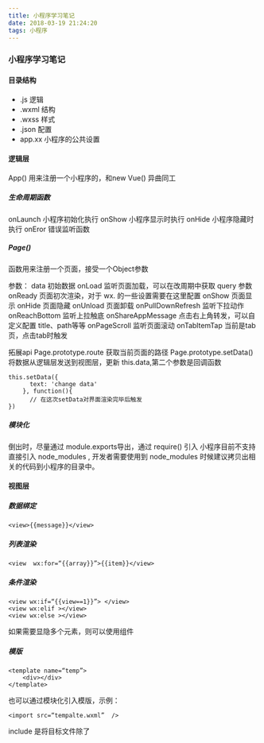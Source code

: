 ```yaml
---
title: 小程序学习笔记
date: 2018-03-19 21:24:20
tags: 小程序
---
```


### 小程序学习笔记

#### 目录结构

* .js		逻辑
* .wxml	    结构
* .wxss	    样式
* .json		配置
* app.xx	小程序的公共设置

#### 逻辑层

App()	用来注册一个小程序的，和new Vue() 异曲同工

##### 生命周期函数
onLaunch		小程序初始化执行
onShow		小程序显示时执行
onHide		小程序隐藏时执行
onEror		错误监听函数


##### Page()	
函数用来注册一个页面，接受一个Object参数

参数：
data		初始数据
onLoad	监听页面加载，可以在改周期中获取 query 参数
onReady	页面初次渲染，对于 wx. 的一些设置需要在这里配置
onShow	页面显示
onHide	页面隐藏
onUnload	页面卸载
onPullDownRefresh		监听下拉动作
onReachBottom		监听上拉触底
onShareAppMessage	点击右上角转发，可以自定义配置 title、path等等
onPageScroll			监听页面滚动
onTabltemTap			当前是tab页，点击tab时触发

拓展api
Page.prototype.route		获取当前页面的路径
Page.prototype.setData()	将数据从逻辑层发送到视图层，更新 this.data,第二个参数是回调函数
```
this.setData({
      text: 'change data'
    }, function(){
      // 在这次setData对界面渲染完毕后触发
})
```

##### 模块化
倒出时，尽量通过 module.exports导出，通过 require() 引入
小程序目前不支持直接引入 node_modules , 开发者需要使用到 node_modules 时候建议拷贝出相关的代码到小程序的目录中。


#### 视图层

##### 数据绑定
```
<view>{{message}}</view>
```

##### 列表渲染
```
<view  wx:for=“{{array}}”>{{item}}</view>
```

##### 条件渲染
```
<view wx:if=“{{view==1}}”> </view>
<view wx:elif ></view>
<view wx:else ></view>
```
如果需要显隐多个元素，则可以使用<block></block>组件

##### 模版
```
<template name=“temp”>
	<div></div>
</template>
```
也可以通过模块化引入模版，示例：
```
<import src=“tempalte.wxml”  />
```
include 是将目标文件除了 <template /> <wxs />的内容导入

##### 事件
touchstart	手指触摸动作开始
touchmove	手指触摸后移动
touchcancel	手指触摸动作被打断，如来电提醒，弹窗
touchend	手指触摸动作结束
tap	手指触摸后马上离开
longpress	手指触摸后，超过350ms再离开，如果指定了事件回调函数并触发了这个事件，tap事件将不被触发
longtap	手指触摸后，超过350ms再离开（推荐使用longpress事件代替）
transitionend	会在 WXSS transition 或 wx.createAnimation 动画结束后触发
animationstart	会在一个 WXSS animation 动画开始时触发
animationiteration	会在一个 WXSS animation 一次迭代结束时触发
animationend	会在一个 WXSS animation 动画完成时触发
touchforcechange	在支持 3D Touch 的 iPhone 设备，重按时会触发

bind事件绑定不会阻止冒泡事件向上冒泡，catch事件绑定可以阻止冒泡事件向上冒泡。
例子：
```
<view bindtap=“tapName”></view>
<view catchtap=“tapName”></view>
```

需要在捕获阶段监听事件时，可以采用capture-bind、capture-catch关键字，后者将中断捕获阶段和取消冒泡阶段。

##### wxs文件
可以创建wxs文件，可以理解为 script文件的内部引入，引入到 wxml 文件
```
<wxs  src=“….wxs”  module=“tools” />
```

##### WXSS 样式组件
Rpx：根据屏幕自适应，规定屏幕宽为750rpx。如在 iPhone6 上，屏幕宽度为375px，共有750个物理像素，则750rpx = 375px = 750物理像素，1rpx = 0.5px = 1物理像素

通过  @import "common.wxss";  引入文件


#### 自定义组件

具体配置可以参照 小程序官方文档

js文件中定义

```
component({
	…
//组件的对外属性，类似于vue中的 props，父组件向子组件传递信息
properties: {
    text: {
      type: String
    }
},
methods:{
   onTap: function () {
      var myEventDetail = {} // detail对象，提供给事件监听函数
      var myEventOption = {} // 触发事件的选项
      // 类似于vue中的自组件自定义事件与父组件传递信息
      this.triggerEvent('myevent', myEventDetail, myEventOption);
  }
}

})
```

##### Behaviors

behaviors 是用于组件间代码共享的特性，类似于一些编程语言中的“mixins”或“traits”。
每个 behavior 可以包含一组属性、数据、生命周期函数和方法，组件引用它时，它的属性、数据和方法会被合并到组件中，生命周期函数也会在对应时机被调用。每个组件可以引用多个 behavior 。 behavior 也可以引用其他 behavior 。
需要使用 Behavior() 构造器定义。
操作：通过 module.export定义导出，require 引入，在组件的 behavior属性中添加。

##### relations
定义使用组件间关系，例如两个嵌套组件之间的关系，两个组件之间必须都要添加 relations属性才生效。

插件

引入插件
在app.json中添加引入
{
  "plugins": {
    "myPlugin": {
      "version": "1.0.0",
      "provider": "wxxxxxxxxxxxxxxxxx"
    }
  }
}

使用插件
var myPluginInterface = requirePlugin('myPlugin’)；

使用插件的自定义组件
使用插件提供的自定义组件，和使用普通自定义组件的方式相仿。在 json 文件定义需要引入的自定义组件时，使用 plugin:// 协议即可


#### 分包按需加载
在app.json 中 subPackages 字段声明项目分包结构

  "subPackages": [
    {
      "root": "packageA",
      "pages": [
        "pages/cat",
        "pages/dog"
      ]
    }, {
      "root": "packageB",
      "pages": [
        "pages/apple",
        "pages/banana"
      ]
    }
  ]